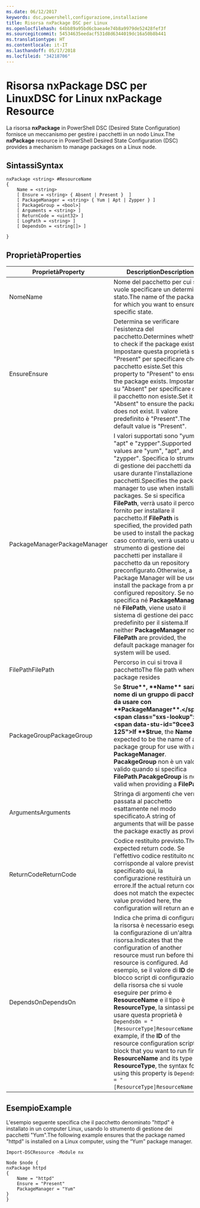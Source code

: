 ```yaml
---
ms.date: 06/12/2017
keywords: dsc,powershell,configurazione,installazione
title: Risorsa nxPackage DSC per Linux
ms.openlocfilehash: 64bb89a95bd6cbaea4e74b8a9979de52428fef3f
ms.sourcegitcommit: 54534635eedacf531d8d6344019dc16a50b8b441
ms.translationtype: HT
ms.contentlocale: it-IT
ms.lasthandoff: 05/17/2018
ms.locfileid: "34218706"
---
```

# <a name="dsc-for-linux-nxpackage-resource"></a><span data-ttu-id="9cee3-103">Risorsa nxPackage DSC per Linux</span><span class="sxs-lookup"><span data-stu-id="9cee3-103">DSC for Linux nxPackage Resource</span></span>

<span data-ttu-id="9cee3-104">La risorsa **nxPackage** in PowerShell DSC (Desired State Configuration) fornisce un meccanismo per gestire i pacchetti in un nodo Linux.</span><span class="sxs-lookup"><span data-stu-id="9cee3-104">The **nxPackage** resource in PowerShell Desired State Configuration (DSC) provides a mechanism to manage packages on a Linux node.</span></span>

## <a name="syntax"></a><span data-ttu-id="9cee3-105">Sintassi</span><span class="sxs-lookup"><span data-stu-id="9cee3-105">Syntax</span></span>

```
nxPackage <string> #ResourceName
{
    Name = <string>
    [ Ensure = <string> { Absent | Present }  ]
    [ PackageManager = <string> { Yum | Apt | Zypper } ]
    [ PackageGroup = <bool>]
    [ Arguments = <string> ]
    [ ReturnCode = <uint32> ]
    [ LogPath = <string> ]
    [ DependsOn = <string[]> ]

}
```

## <a name="properties"></a><span data-ttu-id="9cee3-106">Proprietà</span><span class="sxs-lookup"><span data-stu-id="9cee3-106">Properties</span></span>

|  <span data-ttu-id="9cee3-107">Proprietà</span><span class="sxs-lookup"><span data-stu-id="9cee3-107">Property</span></span> |  <span data-ttu-id="9cee3-108">Description</span><span class="sxs-lookup"><span data-stu-id="9cee3-108">Description</span></span> |
|---|---|
| <span data-ttu-id="9cee3-109">Nome</span><span class="sxs-lookup"><span data-stu-id="9cee3-109">Name</span></span>| <span data-ttu-id="9cee3-110">Nome del pacchetto per cui si vuole specificare un determinato stato.</span><span class="sxs-lookup"><span data-stu-id="9cee3-110">The name of the package for which you want to ensure a specific state.</span></span>|
| <span data-ttu-id="9cee3-111">Ensure</span><span class="sxs-lookup"><span data-stu-id="9cee3-111">Ensure</span></span>| <span data-ttu-id="9cee3-112">Determina se verificare l'esistenza del pacchetto.</span><span class="sxs-lookup"><span data-stu-id="9cee3-112">Determines whether to check if the package exists.</span></span> <span data-ttu-id="9cee3-113">Impostare questa proprietà su "Present" per specificare che il pacchetto esiste.</span><span class="sxs-lookup"><span data-stu-id="9cee3-113">Set this property to "Present" to ensure the package exists.</span></span> <span data-ttu-id="9cee3-114">Impostarla su "Absent" per specificare che il pacchetto non esiste.</span><span class="sxs-lookup"><span data-stu-id="9cee3-114">Set it to "Absent" to ensure the package does not exist.</span></span> <span data-ttu-id="9cee3-115">Il valore predefinito è "Present".</span><span class="sxs-lookup"><span data-stu-id="9cee3-115">The default value is "Present".</span></span>|
| <span data-ttu-id="9cee3-116">PackageManager</span><span class="sxs-lookup"><span data-stu-id="9cee3-116">PackageManager</span></span>| <span data-ttu-id="9cee3-117">I valori supportati sono "yum", "apt" e "zypper".</span><span class="sxs-lookup"><span data-stu-id="9cee3-117">Supported values are "yum", "apt", and "zypper".</span></span> <span data-ttu-id="9cee3-118">Specifica lo strumento di gestione dei pacchetti da usare durante l'installazione dei pacchetti.</span><span class="sxs-lookup"><span data-stu-id="9cee3-118">Specifies the package manager to use when installing packages.</span></span> <span data-ttu-id="9cee3-119">Se si specifica **FilePath**, verrà usato il percorso fornito per installare il pacchetto.</span><span class="sxs-lookup"><span data-stu-id="9cee3-119">If **FilePath** is specified, the provided path will be used to install the package.</span></span> <span data-ttu-id="9cee3-120">In caso contrario, verrà usato uno strumento di gestione dei pacchetti per installare il pacchetto da un repository preconfigurato.</span><span class="sxs-lookup"><span data-stu-id="9cee3-120">Otherwise, a Package Manager will be used to install the package from a pre-configured repository.</span></span> <span data-ttu-id="9cee3-121">Se non si specifica né **PackageManager** né **FilePath**, viene usato il sistema di gestione dei pacchetti predefinito per il sistema.</span><span class="sxs-lookup"><span data-stu-id="9cee3-121">If neither **PackageManager** nor **FilePath** are provided, the default package manager for the system will be used.</span></span>|
| <span data-ttu-id="9cee3-122">FilePath</span><span class="sxs-lookup"><span data-stu-id="9cee3-122">FilePath</span></span>| <span data-ttu-id="9cee3-123">Percorso in cui si trova il pacchetto</span><span class="sxs-lookup"><span data-stu-id="9cee3-123">The file path where the package resides</span></span>|
| <span data-ttu-id="9cee3-124">PackageGroup</span><span class="sxs-lookup"><span data-stu-id="9cee3-124">PackageGroup</span></span>| <span data-ttu-id="9cee3-125">Se **$true**, **Name** sarà il nome di un gruppo di pacchetti da usare con **PackageManager**.</span><span class="sxs-lookup"><span data-stu-id="9cee3-125">If **$true**, the **Name** is expected to be the name of a package group for use with a **PackageManager**.</span></span> <span data-ttu-id="9cee3-126">**PacakgeGroup** non è un valore valido quando si specifica **FilePath**.</span><span class="sxs-lookup"><span data-stu-id="9cee3-126">**PacakgeGroup** is not valid when providing a **FilePath**.</span></span>|
| <span data-ttu-id="9cee3-127">Arguments</span><span class="sxs-lookup"><span data-stu-id="9cee3-127">Arguments</span></span>| <span data-ttu-id="9cee3-128">Stringa di argomenti che verrà passata al pacchetto esattamente nel modo specificato.</span><span class="sxs-lookup"><span data-stu-id="9cee3-128">A string of arguments that will be passed to the package exactly as provided.</span></span>|
| <span data-ttu-id="9cee3-129">ReturnCode</span><span class="sxs-lookup"><span data-stu-id="9cee3-129">ReturnCode</span></span>| <span data-ttu-id="9cee3-130">Codice restituito previsto.</span><span class="sxs-lookup"><span data-stu-id="9cee3-130">The expected return code.</span></span> <span data-ttu-id="9cee3-131">Se l'effettivo codice restituito non corrisponde al valore previsto specificato qui, la configurazione restituirà un errore.</span><span class="sxs-lookup"><span data-stu-id="9cee3-131">If the actual return code does not match the expected value provided here, the configuration will return an error.</span></span>|
| <span data-ttu-id="9cee3-132">DependsOn</span><span class="sxs-lookup"><span data-stu-id="9cee3-132">DependsOn</span></span> | <span data-ttu-id="9cee3-133">Indica che prima di configurare la risorsa è necessario eseguire la configurazione di un'altra risorsa.</span><span class="sxs-lookup"><span data-stu-id="9cee3-133">Indicates that the configuration of another resource must run before this resource is configured.</span></span> <span data-ttu-id="9cee3-134">Ad esempio, se il valore di **ID** del blocco script di configurazione della risorsa che si vuole eseguire per primo è **ResourceName** e il tipo è **ResourceType**, la sintassi per usare questa proprietà è `DependsOn = "[ResourceType]ResourceName"`.</span><span class="sxs-lookup"><span data-stu-id="9cee3-134">For example, if the **ID** of the resource configuration script block that you want to run first is **ResourceName** and its type is **ResourceType**, the syntax for using this property is `DependsOn = "[ResourceType]ResourceName"`.</span></span>|

## <a name="example"></a><span data-ttu-id="9cee3-135">Esempio</span><span class="sxs-lookup"><span data-stu-id="9cee3-135">Example</span></span>

<span data-ttu-id="9cee3-136">L'esempio seguente specifica che il pacchetto denominato "httpd" è installato in un computer Linux, usando lo strumento di gestione dei pacchetti "Yum".</span><span class="sxs-lookup"><span data-stu-id="9cee3-136">The following example ensures that the package named "httpd" is installed on a Linux computer, using the “Yum” package manager.</span></span>

```
Import-DSCResource -Module nx

Node $node {
nxPackage httpd
{
    Name = "httpd"
    Ensure = "Present"
    PackageManager = "Yum"
}
}
```